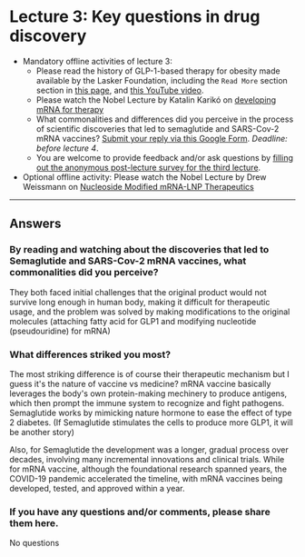 # Lecture 3: Key questions in drug discovery

* Mandatory offline activities of lecture 3:
  * Please read the history of GLP-1-based therapy for obesity made available by the Lasker Foundation, including the `Read More` section section in [this page](https://laskerfoundation.org/winners/glp-1-based-therapy-for-obesity/), and [this YouTube video](https://www.youtube.com/watch?v=Z08sPPyWlJw).
  * Please watch the Nobel Lecture by Katalin Karikó on [developing mRNA for therapy](https://www.nobelprize.org/prizes/medicine/2023/kariko/lecture/)
  * What commonalities and differences did you perceive in the process of scientific discoveries that led to semaglutide and SARS-Cov-2 mRNA vaccines? [Submit your reply via this Google Form](https://forms.gle/ZcL5RSyVXwKL4pUX9).  *Deadline: before lecture 4*.
  * You are welcome to provide feedback and/or ask questions by [filling out the anonymous post-lecture survey for the third lecture](https://forms.gle/U1HURZWD7JwcFGSB9).
* Optional offline activity: Please watch the Nobel Lecture by Drew Weissmann on [Nucleoside Modified mRNA-LNP Therapeutics](https://www.nobelprize.org/prizes/medicine/2023/weissman/lecture/)

---

## Answers

### By reading and watching about the discoveries that led to Semaglutide and SARS-Cov-2 mRNA vaccines, what commonalities did you perceive?

They both faced initial challenges that the original product would not  survive long enough in human body, making it difficult for therapeutic usage, and the problem was solved by making modifications to the original molecules (attaching fatty acid for GLP1 and modifying nucleotide (pseudouridine) for mRNA)

### What differences striked you most?

The most striking difference is of course their therapeutic mechanism but I guess it's the nature of vaccine vs medicine? mRNA vaccine basically leverages the body's own protein-making mechinery to produce antigens, which then prompt the immune system to recognize and fight pathogens. Semaglutide works by mimicking nature hormone to ease the effect of type 2 diabetes. (If Semaglutide stimulates the cells to produce more GLP1, it will be another story)

Also, for Semaglutide the development was a longer, gradual process over decades, involving many incremental innovations and clinical trials. While for mRNA vaccine, although the foundational research spanned years, the COVID-19 pandemic accelerated the timeline, with mRNA vaccines being developed, tested, and approved within a year.

### If you have any questions and/or comments, please share them here.

No questions
